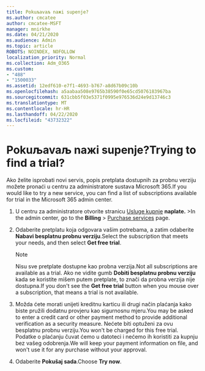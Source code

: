 ```yaml
---
title: Pokuљavaљ naжi suрenje?
ms.author: cmcatee
author: cmcatee-MSFT
manager: mnirkhe
ms.date: 04/21/2020
ms.audience: Admin
ms.topic: article
ROBOTS: NOINDEX, NOFOLLOW
localization_priority: Normal
ms.collection: Adm_O365
ms.custom:
- "488"
- "1500033"
ms.assetid: 12edf610-e7f1-4693-b767-a8d67b09c10b
ms.openlocfilehash: a5aabaa508e9765b38590f0e65cd5076183967ba
ms.sourcegitcommit: 631cbb5f03e5371f0995e976536d24e9d13746c3
ms.translationtype: MT
ms.contentlocale: hr-HR
ms.lasthandoff: 04/22/2020
ms.locfileid: "43732322"
---
```

# <a name="trying-to-find-a-trial"></a><span data-ttu-id="8cde3-102">Pokuљavaљ naжi suрenje?</span><span class="sxs-lookup"><span data-stu-id="8cde3-102">Trying to find a trial?</span></span>

<span data-ttu-id="8cde3-103">Ako želite isprobati novi servis, popis pretplata dostupnih za probnu verziju možete pronaći u centru za administratore sustava Microsoft 365.</span><span class="sxs-lookup"><span data-stu-id="8cde3-103">If you would like to try a new service, you can find a list of subscriptions available for trial in the Microsoft 365 admin center.</span></span>
  
1. <span data-ttu-id="8cde3-104">U centru za administratore otvorite stranicu [Usluge kupnje](https://go.microsoft.com/fwlink/p/?linkid=868433) **naplate.** \></span><span class="sxs-lookup"><span data-stu-id="8cde3-104">In the admin center, go to the **Billing** \> [Purchase services](https://go.microsoft.com/fwlink/p/?linkid=868433) page.</span></span>

2. <span data-ttu-id="8cde3-105">Odaberite pretplatu koja odgovara vašim potrebama, a zatim odaberite **Nabavi besplatnu probnu verziju**.</span><span class="sxs-lookup"><span data-stu-id="8cde3-105">Select the subscription that meets your needs, and then select  **Get free trial**.</span></span>

    > [!NOTE]
    > <span data-ttu-id="8cde3-106">Nisu sve pretplate dostupne kao probna verzija.</span><span class="sxs-lookup"><span data-stu-id="8cde3-106">Not all subscriptions are available as a trial.</span></span> <span data-ttu-id="8cde3-107">Ako ne vidite gumb **Dobiti besplatnu probnu verziju** kada se koristite mišem putem pretplate, to znači da probna verzija nije dostupna.</span><span class="sxs-lookup"><span data-stu-id="8cde3-107">If you don't see the **Get free trial** button when you mouse over a subscription, that means a trial is not available.</span></span>
  
3. <span data-ttu-id="8cde3-108">Možda ćete morati unijeti kreditnu karticu ili drugi način plaćanja kako biste pružili dodatnu provjeru kao sigurnosnu mjeru.</span><span class="sxs-lookup"><span data-stu-id="8cde3-108">You may be asked to enter a credit card or other payment method to provide additional verification as a security measure.</span></span> <span data-ttu-id="8cde3-109">Nećete biti optuženi za ovu besplatnu probnu verziju.</span><span class="sxs-lookup"><span data-stu-id="8cde3-109">You won't be charged for this free trial.</span></span> <span data-ttu-id="8cde3-110">Podatke o plaćanju čuvat ćemo u datoteci i nećemo ih koristiti za kupnju bez vašeg odobrenja.</span><span class="sxs-lookup"><span data-stu-id="8cde3-110">We will keep your payment information on file, and won't use it for any purchase without your approval.</span></span>

4. <span data-ttu-id="8cde3-111">Odaberite **Pokušaj sada**.</span><span class="sxs-lookup"><span data-stu-id="8cde3-111">Choose **Try now**.</span></span>